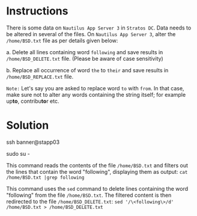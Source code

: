 # Instructions

There is some data on `Nautilus App Server 3` in `Stratos DC`. Data needs to be altered in several of the files. On `Nautilus App Server 3`, alter the `/home/BSD.txt` file as per details given below:

a.  Delete all lines containing word `following` and save results in `/home/BSD_DELETE.txt` file. (Please be aware of case sensitivity)

b.  Replace all occurrence of word  `the` to `their` and save results in `/home/BSD_REPLACE.txt` file.

`Note:`  Let's say you are asked to replace word `to` with `from`. In that case, make sure not to alter any words containing the string itself; for example up**to**, contribu**to**r etc.

# Solution

ssh banner@stapp03

sudo su -

This command reads the contents of the file `/home/BSD.txt` and filters out the lines that contain the word "following", displaying them as output: `cat /home/BSD.txt |grep following`

This command uses the `sed` command to delete lines containing the word "following" from the file `/home/BSD.txt`. The filtered content is then redirected to the file `/home/BSD_DELETE.txt`: `sed '/\<following\>/d' /home/BSD.txt > /home/BSD_DELETE.txt`
